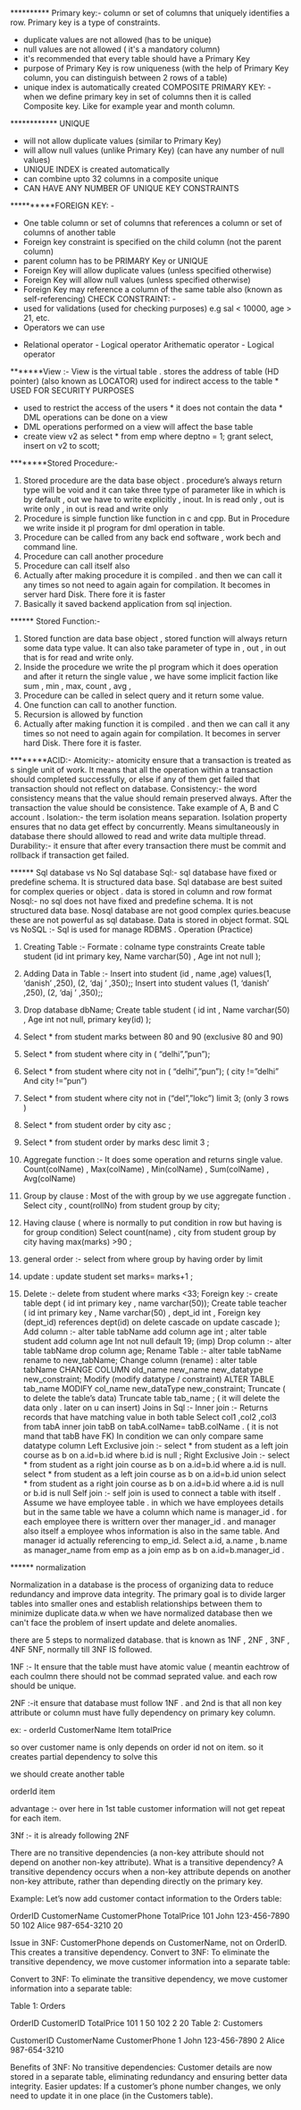 ********** Primary key:-
column or set of columns that uniquely identifies a row. Primary key is a type of constraints.
* duplicate values are not allowed (has to be unique)
* null values are not allowed ( it's a mandatory column)
* it's recommended that every table should have a Primary Key
* purpose of Primary Key is row uniqueness (with the help of Primary Key column, you can distinguish between 2 rows
 of a table)
* unique index is automatically created
COMPOSITE PRIMARY KEY: - when we define primary key in set of columns then it is called Composite key. Like for
example year and month column.


************ UNIQUE
* will not allow duplicate values (similar to Primary Key)
* will allow null values (unlike Primary Key) (can have any number of null values)
* UNIQUE INDEX is created automatically
* can combine upto 32 columns in a composite unique
* CAN HAVE ANY NUMBER OF UNIQUE KEY CONSTRAINTS


**********FOREIGN KEY: -
* One table column or set of columns that references a column or set of columns of another table
* Foreign key constraint is specified on the child column (not the parent column)
* parent column has to be PRIMARY Key or UNIQUE
* Foreign Key will allow duplicate values (unless specified otherwise)
* Foreign Key will allow null values (unless specified otherwise)
* Foreign Key may reference a column of the same table also (known as self-referencing)
CHECK CONSTRAINT: -
* used for validations (used for checking purposes)
e.g sal < 10000, age > 21, etc.
* Operators we can use
- Relational operator - Logical operator Arithematic operator - Logical operator

*******View :- View is the virtual table . stores the address of table (HD pointer) (also known as LOCATOR)
used for indirect access to the table * USED FOR SECURITY PURPOSES
* used to restrict the access of the users * it does not contain the data * DML operations can be done on a view
* DML operations performed on a view will affect the base table
* create view v2 as select * from emp where deptno = 1; grant select, insert on v2 to scott;

********Stored Procedure:-
1) Stored procedure are the data base object . procedure’s always return type will be void and it can take three
type of parameter like in which is by default , out we have to write explicitly , inout.
In is read only , out is write only , in out is read and write only
2) Procedure is simple function like function in c and cpp. But in Procedure we write inside it pl program for dml
operation in table.
3) Procedure can be called from any back end software , work bech and command line.
4) Procedure can call another procedure
5) Procedure can call itself also
6) Actually after making procedure it is compiled . and then we can call it any times so not need to again again for
compilation. It becomes in server hard Disk. There fore it is faster
7) Basically it saved backend application from sql injection.

****** Stored Function:-
1) Stored function are data base object , stored function will always return some data type value. It can also take
parameter of type in , out , in out that is for read and write only.
2) Inside the procedure we write the pl program which it does operation and after it return the single value , we
have some implicit faction like sum , min , max, count , avg ,
3) Procedure can be called in select query and it return some value.
4) One function can call to another function.
5) Recursion is allowed by function
6) Actually after making function it is compiled . and then we can call it any times so not need to again again for
compilation. It becomes in server hard Disk. There fore it is faster.

********ACID:-
Atomicity:- atomicity ensure that a transaction is treated as s single unit of work. It means that all the operation
within a transaction should completed successfully, or else if any of them get failed that transaction should not
reflect on database.
Consistency:- the word consistency means that the value should remain preserved always. After the transaction the
value should be consistence. Take example of A, B and C account .
Isolation:- the term isolation means separation. Isolation property ensures that no data get effect by concurrently.
Means simultaneously in database there should allowed to read and write data multiple thread.
Durability:- it ensure that after every transaction there must be commit and rollback if transaction get failed.


******  Sql database vs No Sql database
Sql:- sql database have fixed or predefine schema. It is structured data base.
Sql database are best suited for complex queries or object . data is stored in column and row format
Nosql:- no sql does not have fixed and predefine schema. It is not structured data base.
Nosql database are not good complex quries.beacuse these are not powerful as sql database. Data is stored in object
format.
SQL vs NoSQL :- Sql is used for manage RDBMS .
Operation (Practice)
1. Creating Table :-
Formate : colname type constraints
Create table student (id int primary key,
Name varchar(50) ,
Age int not null
);
2. Adding Data in Table :-
Insert into student (id , name ,age) values(1, ‘danish’ ,250), (2, ‘daj ’ ,350);;
Insert into student values (1, ‘danish’ ,250), (2, ‘daj ’ ,350);;
3. Drop database dbName;
Create table student (
id int ,
Name varchar(50) ,
Age int not null,
primary key(id)
);
4. Select * from student marks between 80 and 90 (exclusive 80 and 90)
5. Select * from student where city in ( “delhi”,”pun”);
6. Select * from student where city not in ( “delhi”,”pun”); ( city !=”delhi” And city !=”pun”)
7. Select * from student where city not in (“del”,”lokc”) limit 3; (only 3 rows )
8. Select * from student order by city asc ;
9. Select * from student order by marks desc limit 3 ;
3. Aggregate function :-
It does some operation and returns single value.
Count(colName) , Max(colName) , Min(colName) , Sum(colName) , Avg(colName)

4. Group by clause :
Most of the with group by we use aggregate function .
Select city , count(rollNo) from student group by city;
5. Having clause ( where is normally to put condition in row but having is for group condition)
Select count(name) , city from student group by city having max(marks) >90 ;
6. general order :- select from where group by having order by limit
7. update : update student set marks= marks+1 ;
8. Delete :- delete from student where marks <33;
Foreign key :- create table dept ( id int primary key , name varchar(50));
Create table teacher ( id int primary key ,
Name varchar(50) , dept_id int ,
Foreign key (dept_id) references dept(id)
on delete cascade
on update cascade );
Add column :- alter table tabName add column age int ; alter table student add column age Int not null default 19; (imp)
Drop column :- alter table tabName drop column age;
Rename Table :- alter table tabName rename to new_tabName;
Change column (rename) : alter table tabName CHANGE COLUMN old_name new_name new_datatype
new_constraint;
Modify (modify datatype / constraint)
ALTER TABLE tab_name MODIFY col_name new_dataType new_constraint;
Truncate ( to delete the table’s data)
Truncate table tab_name ; ( it will delete the data only . later on u can insert)
Joins in Sql :- Inner join :- Returns records that have matching value in both table
Select col1 ,col2 ,col3 from tabA inner join tabB on tabA.colName= tabB.colName . ( it is not mand that tabB have FK)
In condition we can only compare same datatype column
Left Exclusive join :- select * from student as a left join course as b on a.id=b.id where b.id is null ;
Right Exclusive Join :- select * from student as a right join course as b on a.id=b.id where a.id is null.
select * from student as a left join course as b on a.id=b.id union select * from student as a right join course as b on
a.id=b.id where a.id is null or b.id is null
Self join :- self join is used to connect a table with itself .
Assume we have employee table . in which we have employees details but in the same table we have a column which
name is manager_id . for each employee there is writtern over ther manager_id . and manager also itself a employee
whos information is also in the same table. And manager id actually referencing to emp_id.
Select a.id, a.name , b.name as manager_name from emp as a join emp as b on a.id=b.manager_id .


******   normalization

Normalization in a database is the process of organizing data to reduce redundancy and improve data integrity. The primary goal is to divide larger tables into smaller ones and establish relationships between them to minimize duplicate data.w
when we have normalized database then we can't face the problem of insert update and delete anomalies. 

there are 5 steps to normalized database. that is known as 1NF , 2NF , 3NF , 4NF 5NF, normally till 3NF IS followed. 

1NF :- It ensure that 
 the table must have atomic value ( meantin eachtrow of each coulmn there should not be commad seprated value. 
and each row should be unique. 

2NF :-it  ensure that database must follow 1NF . 
and 2nd is that all non key attribute or column must have fully dependency on primary key column. 

ex: - 
orderId    CustomerName    Item    totalPrice

so over customer name is only depends on order id not on item. so it creates partial dependency to solve this

we should create another table

orderId   item

advantage :-  over here in 1st table customer information will not get repeat for each item. 

3Nf :- it is already following 2NF

There are no transitive dependencies (a non-key attribute should not depend on another non-key attribute).
What is a transitive dependency?
A transitive dependency occurs when a non-key attribute depends on another non-key attribute, rather than depending directly on the primary key.

Example:
Let’s now add customer contact information to the Orders table:

OrderID	CustomerName	CustomerPhone	TotalPrice
101 	John  	123-456-7890	  50
102	  Alice	  987-654-3210  	20

Issue in 3NF:
CustomerPhone depends on CustomerName, not on OrderID. This creates a transitive dependency.
Convert to 3NF:
To eliminate the transitive dependency, we move customer information into a separate table:

Convert to 3NF:
To eliminate the transitive dependency, we move customer information into a separate table:

Table 1: Orders

OrderID	CustomerID	TotalPrice
101	1	50
102	2	20
Table 2: Customers

CustomerID	CustomerName	CustomerPhone
1	John	123-456-7890
2	Alice	987-654-3210

Benefits of 3NF:
No transitive dependencies: Customer details are now stored in a separate table, eliminating redundancy and ensuring better data integrity.
Easier updates: If a customer’s phone number changes, we only need to update it in one place (in the Customers table).

